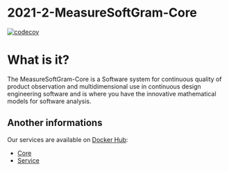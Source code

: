 # 2021-2-MeasureSoftGram-Core

[![codecov](https://codecov.io/gh/fga-eps-mds/2021-2-MeasureSoftGram-CLI/branch/master/graph/badge.svg?token=XRPXP8LH9I)](https://app.codecov.io/gh/fga-eps-mds/2021-2-MeasureSoftGram-Core)

# What is it?

The MeasureSoftGram-Core is a Software system for continuous quality of product observation and multidimensional use in continuous design engineering software and is where you have the innovative mathematical models for software analysis.

## Another informations

Our services are available on [Docker Hub](https://hub.docker.com/):
- [Core](https://hub.docker.com/r/measuresoftgram/core)
- [Service](https://hub.docker.com/r/measuresoftgram/service)

